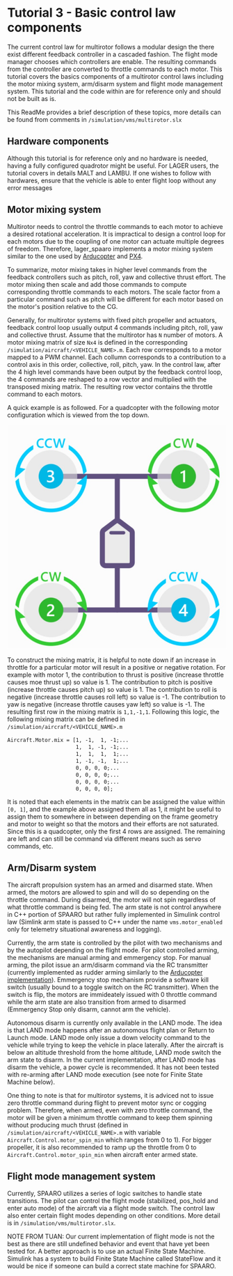 # Tutorial 3 - Basic control law components
The current control law for multirotor follows a modular design the there exist different feedback controller in a cascaded fashion. The flight mode manager chooses which controllers are enable. The resulting commands from the controller are converted to throttle commands to each motor. This tutorial covers the basics components of a multirotor control laws including the motor mixing system, arm/disarm system and flight mode management system. This tutorial and the code within are for reference only and should not be built as is. 

This ReadMe provides a brief description of these topics, more details can be found from comments in ```/simulation/vms/multirotor.slx```

## Hardware components
Although this tutorial is for reference only and no hardware is needed, having a fully configured quadrotor might be useful. For LAGER users, the tutorial covers in details MALT and LAMBU. If one wishes to follow with hardwares, ensure that the vehicle is able to enter flight loop without any error messages

## Motor mixing system
Multirotor needs to control the throttle commands to each motor to achieve a desired rotational acceleration. It is impractical to design a control loop for each motors due to the coupling of one motor can actuate multiple degrees of freedom. Therefore, lager_spaaro implements a motor mixing system similar to the one used by [Arducopter](https://ardupilot.org/dev/docs/code-overview-copter-motors-library.html) and [PX4](https://docs.px4.io/v1.12/en/concept/mixing.html). 

To summarize, motor mixing takes in higher level commands from the feedback controllers such as pitch, roll, yaw and collective thrust effort. The motor mixing then scale and add those commands to compute corresponding throttle commands to each motors. The scale factor from a particular command such as pitch will be different for each motor based on the motor's position relative to the CG. 

Generally, for multirotor systems with fixed pitch propeller and actuators, feedback control loop usually output 4 commands including pitch, roll, yaw and collective thrust. Assume that the multirotor has ```N``` number of motors. A motor mixing matrix of size ```Nx4``` is defined in the corresponding ```/simulation/aircraft/<VEHICLE_NAME>.m```. Each row corresponds to a motor mapped to a PWM channel. Each collumn corresponds to a contribution to a control axis in this order, collective, roll, pitch, yaw. In the control law, after the 4 high level commands have been output by the feedback control loop, the 4 commands are reshaped to a row vector and multiplied with the transposed mixing matrix. The resulting row vector contains the throttle command to each motors.

A quick example is as followed. For a quadcopter with the following motor configuration which is viewed from the top down.

![image](fig/motor_config.jpg)

To construct the mixing matrix, it is helpful to note down if an increase in throttle for a particular motor will result in a positive or negative rotation. For example with motor 1, the contribution to thrust is positive (increase throttle causes moe thrust up) so value is 1. The contribution to pitch is positive (increase throttle causes pitch up) so value is 1. The contribution to roll is negative (increase throttle causes roll left) so value is -1. The contribution to yaw is negative (increase throttle causes yaw left) so value is -1. The resulting first row in the mixing matrix is ```1,1,-1,1```. Following this logic, the following mixing matrix can be defined in ```/simulation/aircraft/<VEHICLE_NAME>.m```

```
Aircraft.Motor.mix = [1, -1,  1, -1;...
                      1,  1, -1, -1;...
                      1,  1,  1,  1;...
                      1, -1, -1,  1;...
                      0, 0, 0, 0;...
                      0, 0, 0, 0;...
                      0, 0, 0, 0;... 
                      0, 0, 0, 0];
```
It is noted that each elements in the matrix can be assigned the value within ```[0, 1]```, and the example above assigned them all as 1, it might be useful to assign them to somewhere in between depending on the frame geometry and motor to weight so that the motors and their efforts are not saturated. Since this is a quadcopter, only the first 4 rows are assigned. The remaining are left and can still be command via different means such as servo commands, etc. 

## Arm/Disarm system
The aircraft propulsion system has an armed and disarmed state. When armed, the motors are allowed to spin and will do so depending on the throttle command. During disarmed, the motor will not spin regardless of what throttle command is being fed. The arm state is not control anywhere in C++ portion of SPAARO but rather fully implemented in Simulink control law (Simlink arm state is passed to C++ under the name ```vms.motor_enabled``` only for telemetry situational awareness and logging).

Currently, the arm state is controlled by the pilot with two mechanisms and by the autopilot depending on the flight mode. For pilot controlled arming, the mechanisms are manual arming and emmergency stop. For manual arming, the pilot issue an arm/disarm command via the RC transmitter (currently implemented as rudder arming similarly to the [Arducopter implementation](https://ardupilot.org/plane/docs/parameters.html#arming-rudder)). Emmergency stop mechanism provide a software kill switch (usually bound to a toggle switch on the RC transmitter). When the switch is flip, the motors are immideately issued with 0 throttle command while the arm state are also transition from armed to disarmed (Emmergency Stop only disarm, cannot arm the vehicle).

Autonomous disarm is currently only available in the LAND mode. The idea is that LAND mode happens after an autonomous flight plan or Return to Launch mode. LAND mode only issue a down velocity command to the vehicle while trying to keep the vehicle in place laterally. After the aircraft is below an altitude threshold from the home altitude, LAND mode switch the arm state to disarm. In the current implementation, after LAND mode has disarm the vehicle, a power cycle is recommended. It has not been tested with re-arming after LAND mode execution (see note for Finite State Machine below). 

One thing to note is that for multirotor systems, it is adviced not to issue zero throttle command during flight to prevent motor sync or cogging problem. Therefore, when armed, even with zero throttle command, the motor will be given a minimum throttle command to keep them spinning without producing much thrust (defined in ```/simulation/aircraft/<VEHICLE_NAME>.m``` with variable ```Aircraft.Control.motor_spin_min``` which ranges from 0 to 1). For bigger propeller, it is also recommended to ramp up the throttle from 0 to ```Aircraft.Control.motor_spin_min``` when aircraft enter armed state.

## Flight mode management system
Currently, SPAARO utilizes a series of logic switches to handle state transitions. The pilot can control the flight mode (stabilized, pos_hold and enter auto mode) of the aircraft via a flight mode switch. The control law also enter certain flight modes depending on other conditions. More detail is in ```/simulation/vms/multirotor.slx```.

NOTE FROM TUAN: Our current implementation of flight mode is not the best as there are still undefined behavior and event that have yet been tested for. A better approach is to use an actual Finite State Machine. Simulink has a system to build Finite State Machine called StateFlow and it would be nice if someone can build a correct state machine for SPAARO. 
